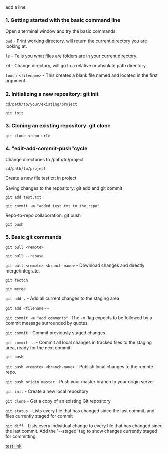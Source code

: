 ## 
add a line
### 1. Getting started with the basic command line

Open a terminal window and try the basic commands.

`pwd` - Print working directory, will return the current directory you are looking at. 

`ls` - Tells you what files are folders are in your current directory.

`cd` - Change directory, will go to a relative or absolute path directory.

`touch <filename>` - This creates a blank file named and located in the first argument. 

### 2. Initializing a new repository: git init

`cd/path/to/your/existing/project`

`git init`


### 3. Cloning an existing repository: git clone

`git clone <repo url>`

### 4. "edit-add-commit-push"cycle 

Change directories to /path/to/project

`cd/path/to/project`

Create a new file test.txt in project

Saving changes to the repository: git add and git commit

`git add test.txt`

`git commit -m "added test.txt to the repo"`

Repo-to-repo collaboration: git push

`git push`

### 5. Basic git commands

`git pull <remote>`

`git pull --rebase`

`git pull <remote> <branch-name>` - Download changes and directly merge/integrate.

`git fectch`

`git merge`

`git add .` - Add all current changes to the staging area

`git add <filename>` - 

`git commit -m "add comments"`- The `-m` flag expects to be followed by a commit message surrounded by quotes.

`git commit` - Commit previously staged changes.

`git commit -a` - Commit all local changes in tracked files to the staging area, ready for the next commit.

`git push`

`git push <remote> <branch-name>` - Publish local changes to the remote repo.

`git push origin master` - Push your master branch to your origin server

`git init` - Create a new local repository

`git clone` - Get a copy of an existing Git repository

`git status` - Lists every file that has changed since the last commit, and files currently staged for commit

`git diff` - Lists every individual change to every file that has changed since the last commit. Add the '--staged' tag to show changes currently staged for committing.

[test link](https://github.com/ypff/new-test/blob/master/untitled.md)

